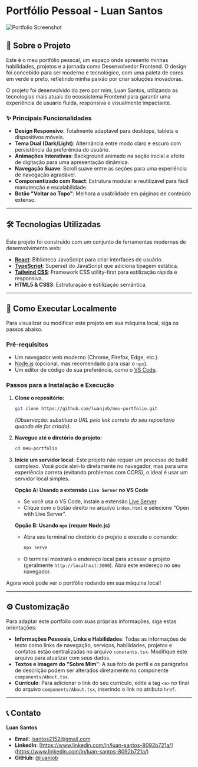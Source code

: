 # Portfólio Pessoal - Luan Santos

![Portfolio Screenshot](https://picsum.photos/seed/portfolio/1200/600)

## 📖 Sobre o Projeto

Este é o meu portfólio pessoal, um espaço onde apresento minhas habilidades, projetos e a jornada como Desenvolvedor Frontend. O design foi concebido para ser moderno e tecnológico, com uma paleta de cores em verde e preto, refletindo minha paixão por criar soluções inovadoras.

O projeto foi desenvolvido do zero por mim, Luan Santos, utilizando as tecnologias mais atuais do ecossistema Frontend para garantir uma experiência de usuário fluida, responsiva e visualmente impactante.

### ✨ Principais Funcionalidades

- **Design Responsivo**: Totalmente adaptável para desktops, tablets e dispositivos móveis.
- **Tema Dual (Dark/Light)**: Alternância entre modo claro e escuro com persistência da preferência do usuário.
- **Animações Interativas**: Background animado na seção inicial e efeito de digitação para uma apresentação dinâmica.
- **Navegação Suave**: Scroll suave entre as seções para uma experiência de navegação agradável.
- **Componentizado com React**: Estrutura modular e reutilizável para fácil manutenção e escalabilidade.
- **Botão "Voltar ao Topo"**: Melhora a usabilidade em páginas de conteúdo extenso.

---

## 🛠️ Tecnologias Utilizadas

Este projeto foi construído com um conjunto de ferramentas modernas de desenvolvimento web:

- **[React](https://reactjs.org/)**: Biblioteca JavaScript para criar interfaces de usuário.
- **[TypeScript](https://www.typescriptlang.org/)**: Superset do JavaScript que adiciona tipagem estática.
- **[Tailwind CSS](https://tailwindcss.com/)**: Framework CSS utility-first para estilização rápida e responsiva.
- **HTML5 & CSS3**: Estruturação e estilização semântica.

---

## 🚀 Como Executar Localmente

Para visualizar ou modificar este projeto em sua máquina local, siga os passos abaixo.

### Pré-requisitos

- Um navegador web moderno (Chrome, Firefox, Edge, etc.).
- [Node.js](https://nodejs.org/) (opcional, mas recomendado para usar o `npx`).
- Um editor de código de sua preferência, como o [VS Code](https://code.visualstudio.com/).

### Passos para a Instalação e Execução

1. **Clone o repositório:**
   ```bash
   git clone https://github.com/luanjob/meu-portfolio.git
   ```
   *(Observação: substitua a URL pelo link correto do seu repositório quando ele for criado).*

2. **Navegue até o diretório do projeto:**
   ```bash
   cd meu-portfolio
   ```

3. **Inicie um servidor local:**
   Este projeto não requer um processo de build complexo. Você pode abri-lo diretamente no navegador, mas para uma experiência correta (evitando problemas com CORS), o ideal é usar um servidor local simples.

   **Opção A: Usando a extensão `Live Server` no VS Code**
   - Se você usa o VS Code, instale a extensão [Live Server](https://marketplace.visualstudio.com/items?itemName=ritwickdey.LiveServer).
   - Clique com o botão direito no arquivo `index.html` e selecione "Open with Live Server".

   **Opção B: Usando `npx` (requer Node.js)**
   - Abra seu terminal no diretório do projeto e execute o comando:
     ```bash
     npx serve
     ```
   - O terminal mostrará o endereço local para acessar o projeto (geralmente `http://localhost:3000`). Abra este endereço no seu navegador.

Agora você pode ver o portfólio rodando em sua máquina local!

---

## ⚙️ Customização

Para adaptar este portfólio com suas próprias informações, siga estas orientações:

- **Informações Pessoais, Links e Habilidades**: Todas as informações de texto como links de navegação, serviços, habilidades, projetos e contatos estão centralizadas no arquivo `constants.tsx`. Modifique este arquivo para atualizar com seus dados.
- **Textos e Imagem do "Sobre Mim"**: A sua foto de perfil e os parágrafos de descrição podem ser alterados diretamente no componente `components/About.tsx`.
- **Currículo**: Para adicionar o link do seu currículo, edite a tag `<a>` no final do arquivo `components/About.tsx`, inserindo o link no atributo `href`.

---

## 📞 Contato

**Luan Santos**

- **Email**: [lsantos2152@gmail.com](mailto:lsantos2152@gmail.com)
- **LinkedIn**: [https://www.linkedin.com/in/luan-santos-8092b721a/](https://www.linkedin.com/in/luan-santos-8092b721a/)
- **GitHub**: [@luanjob](https://github.com/luanjob)
